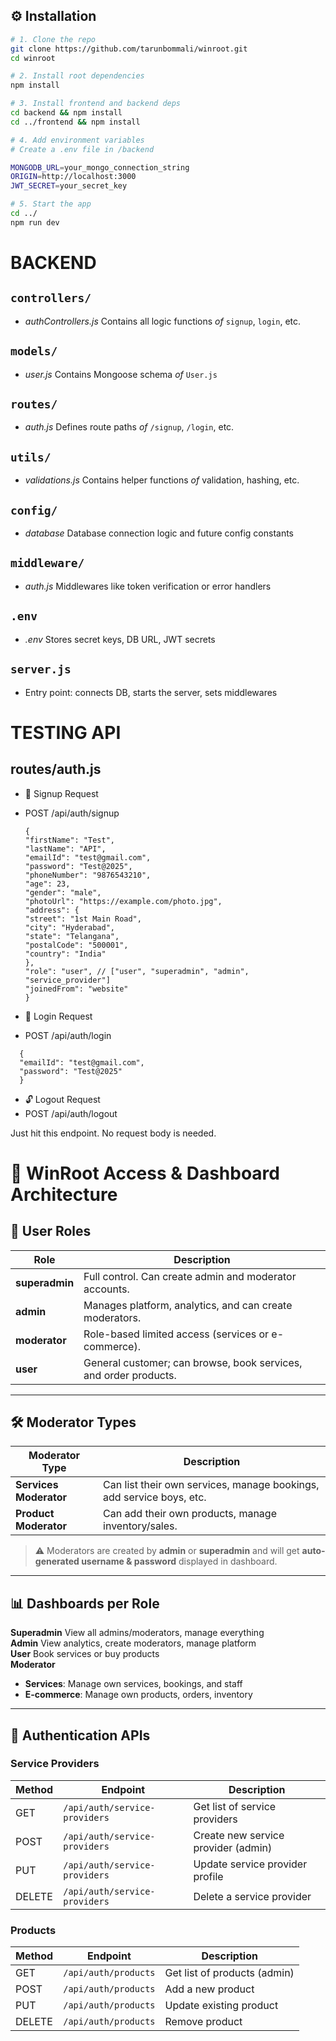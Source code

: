 ## ⚙️ Installation

```bash
# 1. Clone the repo
git clone https://github.com/tarunbommali/winroot.git
cd winroot

# 2. Install root dependencies
npm install

# 3. Install frontend and backend deps
cd backend && npm install
cd ../frontend && npm install

# 4. Add environment variables
# Create a .env file in /backend

MONGODB_URL=your_mongo_connection_string
ORIGIN=http://localhost:3000
JWT_SECRET=your_secret_key

# 5. Start the app
cd ../
npm run dev

```

# BACKEND

## `controllers/`

- _authControllers.js_ Contains all logic functions _of_ `signup`, `login`, etc.

## `models/`

- _user.js_ Contains Mongoose schema _of_ `User.js`

## `routes/`

- _auth.js_ Defines route paths _of_ `/signup`, `/login`, etc.

## `utils/`

- _validations.js_ Contains helper functions _of_ validation, hashing, etc.

## `config/`

- _database_ Database connection logic and future config constants

## `middleware/`

- _auth.js_ Middlewares like token verification or error handlers

## `.env`

- _.env_ Stores secret keys, DB URL, JWT secrets

## `server.js`

- Entry point: connects DB, starts the server, sets middlewares

# TESTING API

## routes/auth.js

- 🔐 Signup Request
- POST /api/auth/signup
   ```
   {
  "firstName": "Test",
  "lastName": "API",
  "emailId": "test@gmail.com",
  "password": "Test@2025",
  "phoneNumber": "9876543210",
  "age": 23,
  "gender": "male",
  "photoUrl": "https://example.com/photo.jpg",
  "address": {
  "street": "1st Main Road",
  "city": "Hyderabad",
  "state": "Telangana",
  "postalCode": "500001",
  "country": "India"
  },
  "role": "user", // ["user", "superadmin", "admin", "service_provider"]
  "joinedFrom": "website"
  }
  ```

- 🔑 Login Request
- POST /api/auth/login
```
  {
  "emailId": "test@gmail.com",
  "password": "Test@2025"
  }
```

- 🔓 Logout Request
- POST /api/auth/logout

Just hit this endpoint. No request body is needed.



# 🧾 WinRoot Access & Dashboard Architecture

## 👤 User Roles

| Role           | Description                                                      |
| -------------- | ---------------------------------------------------------------- |
| **superadmin** | Full control. Can create admin and moderator accounts.           |
| **admin**      | Manages platform, analytics, and can create moderators.          |
| **moderator**  | Role-based limited access (services or e-commerce).              |
| **user**       | General customer; can browse, book services, and order products. |

---

## 🛠️ Moderator Types

| Moderator Type         | Description                                                          |
| ---------------------- | -------------------------------------------------------------------- |
| **Services Moderator** | Can list their own services, manage bookings, add service boys, etc. |
| **Product Moderator**  | Can add their own products, manage inventory/sales.                  |

> ⚠️ Moderators are created by **admin** or **superadmin** and will get **auto-generated username & password** displayed in dashboard.

---

## 📊 Dashboards per Role

**Superadmin**  View all admins/moderators, manage everything                        
**Admin**       View analytics, create moderators, manage platform      
**User**        Book services or buy products             
**Moderator**
  - **Services**: Manage own services, bookings, and staff <br>
  - **E-commerce**: Manage own products, orders, inventory
                                       

---

## 🔐 Authentication APIs

### Service Providers

| Method | Endpoint                      | Description                         |
| ------ | ----------------------------- | ----------------------------------- |
| GET    | `/api/auth/service-providers` | Get list of service providers       |
| POST   | `/api/auth/service-providers` | Create new service provider (admin) |
| PUT    | `/api/auth/service-providers` | Update service provider profile     |
| DELETE | `/api/auth/service-providers` | Delete a service provider           |

### Products

| Method | Endpoint             | Description                  |
| ------ | -------------------- | ---------------------------- |
| GET    | `/api/auth/products` | Get list of products (admin) |
| POST   | `/api/auth/products` | Add a new product            |
| PUT    | `/api/auth/products` | Update existing product      |
| DELETE | `/api/auth/products` | Remove product               |
